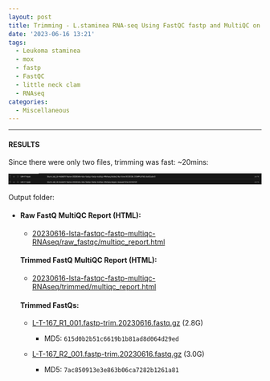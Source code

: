```yaml
---
layout: post
title: Trimming - L.staminea RNA-seq Using FastQC fastp and MultiQC on Mox
date: '2023-06-16 13:21'
tags: 
  - Leukoma staminea
  - mox
  - fastp
  - FastQC
  - little neck clam
  - RNAseq
categories: 
  - Miscellaneous
---
```




---

#### RESULTS

Since there were only two files, trimming was fast: ~20mins:

![Screenshot of trimming/fastqc results on Mox showing a runtime of 20mins 28secs](https://github.com/RobertsLab/sams-notebook/blob/master/images/screencaps/20230616-lsta-fastqc-fastp-multiqc-RNAseq-runtime.png?raw=true)

Output folder:

- [](https://gannet.fish.washington.edu/Atumefaciens/20230616-lsta-fastqc-fastp-multiqc-RNAseq/)

  #### Raw FastQ MultiQC Report (HTML):

    - [20230616-lsta-fastqc-fastp-multiqc-RNAseq/raw_fastqc/multiqc_report.html](https://gannet.fish.washington.edu/Atumefaciens/20230616-lsta-fastqc-fastp-multiqc-RNAseq/raw_fastqc/multiqc_report.html)

  #### Trimmed FastQ MultiQC Report (HTML):

    - [20230616-lsta-fastqc-fastp-multiqc-RNAseq/trimmed/multiqc_report.html](https://gannet.fish.washington.edu/Atumefaciens/20230616-lsta-fastqc-fastp-multiqc-RNAseq/trimmed/multiqc_report.html)

  #### Trimmed FastQs:

    - [L-T-167_R1_001.fastp-trim.20230616.fastq.gz](https://gannet.fish.washington.edu/Atumefaciens/20230616-lsta-fastqc-fastp-multiqc-RNAseq/trimmed/L-T-167_R1_001.fastp-trim.20230616.fastq.gz) (2.8G)

      - MD5: `615d0b2b51c6619b1b81ad8d064d29ed`

    - [L-T-167_R2_001.fastp-trim.20230616.fastq.gz](https://gannet.fish.washington.edu/Atumefaciens/20230616-lsta-fastqc-fastp-multiqc-RNAseq/trimmed/L-T-167_R2_001.fastp-trim.20230616.fastq.gz) (3.0G)

      - MD5: `7ac850913e3e863b06ca7282b1261a81`
